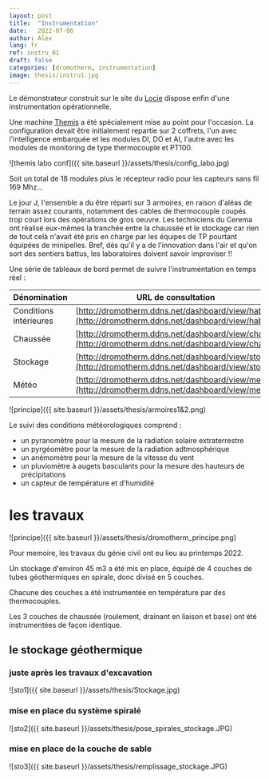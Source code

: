 ```yaml
---
layout: post
title:  "Instrumentation"
date:   2022-07-06
author: Alex
lang: fr
ref: instru_01
draft: false
categories: [dromotherm, instrumentation]
image: thesis/instru1.jpg
---
```


Le démonstrateur construit sur le site du [Locie](https://www.google.com/maps/place/45.639799,+5.874676/@45.6398219,5.8747829,19z/data=!3m1!1e3) dispose enfin d'une instrumentation opérationnelle.

Une machine [Themis](http://dromotherm.github.io/documentation) a été spécialement mise au point pour l'occasion. 
La configuration devait être initialement repartie sur 2 coffrets, l'un avec l'intelligence embarquée et les modules DI, DO et AI, l'autre avec les modules de monitoring de type thermocouple et PT100.

![themis labo conf]({{ site.baseurl }}/assets/thesis/config_labo.jpg)

Soit un total de 18 modules plus le récepteur radio pour les capteurs sans fil 169 Mhz...

Le jour J, l'ensemble a du être réparti sur 3 armoires, en raison d'aléas de terrain assez courants, notamment des cables de thermocouple coupés trop court lors des opérations de gros oeuvre. Les techniciens du Cerema ont réalisé eux-mêmes la tranchée entre la chaussée et le stockage car rien de tout celà n'avait été pris en charge par les équipes de TP pourtant équipées de minipelles. Bref, dès qu'il y a de l'innovation dans l'air et qu'on sort des sentiers battus, les laboratoires doivent savoir improviser !!



Une série de tableaux de bord permet de suivre l'instrumentation en temps réel :

Dénomination | URL de consultation
--|--
Conditions intérieures | [http://dromotherm.ddns.net/dashboard/view/hab](http://dromotherm.ddns.net/dashboard/view/hab)
Chaussée | [http://dromotherm.ddns.net/dashboard/view/cha](http://dromotherm.ddns.net/dashboard/view/cha)
Stockage | [http://dromotherm.ddns.net/dashboard/view/sto](http://dromotherm.ddns.net/dashboard/view/sto)
Météo | [http://dromotherm.ddns.net/dashboard/view/meteo](http://dromotherm.ddns.net/dashboard/view/meteo)

![principe]({{ site.baseurl }}/assets/thesis/armoires1&2.png)

Le suivi des conditions météorologiques comprend :

- un pyranomètre pour la mesure de la radiation solaire extraterrestre
- un pyrgéomètre pour la mesure de la radiation adtmosphérique
- un anémomètre pour la mesure de la vitesse du vent
- un pluviomètre à augets basculants pour la mesure des hauteurs de précipitations
- un capteur de température et d'humidité

# les travaux

![principe]({{ site.baseurl }}/assets/thesis/dromotherm_principe.png)

Pour memoire, les travaux du génie civil ont eu lieu au printemps 2022.

Un stockage d'environ 45 m3 a été mis en place, équipé de 4 couches de tubes géothermiques en spirale, donc divisé en 5 couches.

Chacune des couches a été instrumentée en température par des thermocouples.

Les 3 couches de chaussée (roulement, drainant en liaison et base) ont été instrumentées de façon identique. 

## le stockage géothermique

### juste après les travaux d'excavation
![sto1]({{ site.baseurl }}/assets/thesis/Stockage.jpg)

### mise en place du système spiralé
![sto2]({{ site.baseurl }}/assets/thesis/pose_spirales_stockage.JPG)

### mise en place de la couche de sable
![sto3]({{ site.baseurl }}/assets/thesis/remplissage_stockage.JPG)


